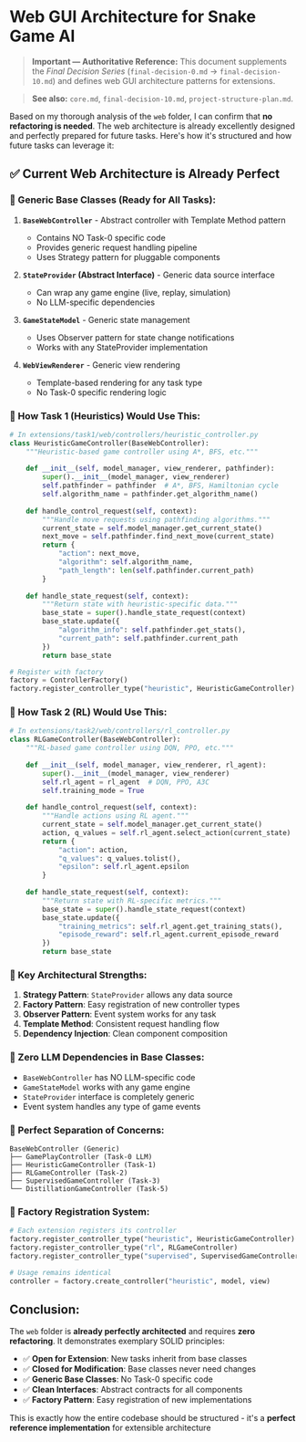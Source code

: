 # Web GUI Architecture for Snake Game AI

> **Important — Authoritative Reference:** This document supplements the _Final Decision Series_ (`final-decision-0.md` → `final-decision-10.md`) and defines web GUI architecture patterns for extensions.

> **See also:** `core.md`, `final-decision-10.md`, `project-structure-plan.md`.



Based on my thorough analysis of the `web` folder, I can confirm that **no refactoring is needed**. The web architecture is already excellently designed and perfectly prepared for future tasks. Here's how it's structured and how future tasks can leverage it:

## ✅ **Current Web Architecture is Already Perfect**

### **🎯 Generic Base Classes (Ready for All Tasks):**

1. **`BaseWebController`** - Abstract controller with Template Method pattern
   - Contains NO Task-0 specific code
   - Provides generic request handling pipeline
   - Uses Strategy pattern for pluggable components

2. **`StateProvider` (Abstract Interface)** - Generic data source interface
   - Can wrap any game engine (live, replay, simulation)
   - No LLM-specific dependencies

3. **`GameStateModel`** - Generic state management
   - Uses Observer pattern for state change notifications
   - Works with any StateProvider implementation

4. **`WebViewRenderer`** - Generic view rendering
   - Template-based rendering for any task type
   - No Task-0 specific rendering logic

### **🎯 How Task 1 (Heuristics) Would Use This:**

```python
# In extensions/task1/web/controllers/heuristic_controller.py
class HeuristicGameController(BaseWebController):
    """Heuristic-based game controller using A*, BFS, etc."""
    
    def __init__(self, model_manager, view_renderer, pathfinder):
        super().__init__(model_manager, view_renderer)
        self.pathfinder = pathfinder  # A*, BFS, Hamiltonian cycle
        self.algorithm_name = pathfinder.get_algorithm_name()
    
    def handle_control_request(self, context):
        """Handle move requests using pathfinding algorithms."""
        current_state = self.model_manager.get_current_state()
        next_move = self.pathfinder.find_next_move(current_state)
        return {
            "action": next_move,
            "algorithm": self.algorithm_name,
            "path_length": len(self.pathfinder.current_path)
        }
    
    def handle_state_request(self, context):
        """Return state with heuristic-specific data."""
        base_state = super().handle_state_request(context)
        base_state.update({
            "algorithm_info": self.pathfinder.get_stats(),
            "current_path": self.pathfinder.current_path
        })
        return base_state

# Register with factory
factory = ControllerFactory()
factory.register_controller_type("heuristic", HeuristicGameController)
```

### **🎯 How Task 2 (RL) Would Use This:**

```python
# In extensions/task2/web/controllers/rl_controller.py
class RLGameController(BaseWebController):
    """RL-based game controller using DQN, PPO, etc."""
    
    def __init__(self, model_manager, view_renderer, rl_agent):
        super().__init__(model_manager, view_renderer)
        self.rl_agent = rl_agent  # DQN, PPO, A3C
        self.training_mode = True
    
    def handle_control_request(self, context):
        """Handle actions using RL agent."""
        current_state = self.model_manager.get_current_state()
        action, q_values = self.rl_agent.select_action(current_state)
        return {
            "action": action,
            "q_values": q_values.tolist(),
            "epsilon": self.rl_agent.epsilon
        }
    
    def handle_state_request(self, context):
        """Return state with RL-specific metrics."""
        base_state = super().handle_state_request(context)
        base_state.update({
            "training_metrics": self.rl_agent.get_training_stats(),
            "episode_reward": self.rl_agent.current_episode_reward
        })
        return base_state
```

### **🎯 Key Architectural Strengths:**

1. **Strategy Pattern**: `StateProvider` allows any data source
2. **Factory Pattern**: Easy registration of new controller types
3. **Observer Pattern**: Event system works for any task
4. **Template Method**: Consistent request handling flow
5. **Dependency Injection**: Clean component composition

### **🎯 Zero LLM Dependencies in Base Classes:**

- `BaseWebController` has NO LLM-specific code
- `GameStateModel` works with any game engine
- `StateProvider` interface is completely generic
- Event system handles any type of game events

### **🎯 Perfect Separation of Concerns:**

```
BaseWebController (Generic)
├── GamePlayController (Task-0 LLM)
├── HeuristicGameController (Task-1) 
├── RLGameController (Task-2)
├── SupervisedGameController (Task-3)
└── DistillationGameController (Task-5)
```

### **🎯 Factory Registration System:**

```python
# Each extension registers its controller
factory.register_controller_type("heuristic", HeuristicGameController)
factory.register_controller_type("rl", RLGameController)
factory.register_controller_type("supervised", SupervisedGameController)

# Usage remains identical
controller = factory.create_controller("heuristic", model, view)
```

## **Conclusion:**

The `web` folder is **already perfectly architected** and requires **zero refactoring**. It demonstrates exemplary SOLID principles:

- ✅ **Open for Extension**: New tasks inherit from base classes
- ✅ **Closed for Modification**: Base classes never need changes
- ✅ **Generic Base Classes**: No Task-0 specific code
- ✅ **Clean Interfaces**: Abstract contracts for all components
- ✅ **Factory Pattern**: Easy registration of new implementations

This is exactly how the entire codebase should be structured - it's a **perfect reference implementation** for extensible architecture

